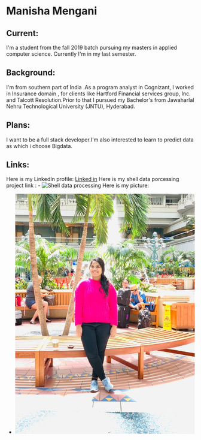 # Manisha Mengani
## Current:
I'm a student from the fall 2019 batch pursuing my masters in applied computer science. Currently I'm in my last semester.
## Background:
I'm from southern part of India .As a program analyst in Cognizant, I worked in Insurance domain , for clients like Hartford Financial services group, Inc.  and Talcott Resolution.Prior to that I pursued my Bachelor's from Jawaharlal Nehru Technological University (JNTU), Hyderabad.
## Plans:
I want to be a full stack developer.I'm also interested to learn to predict data as which i choose Bigdata.
## Links:
Here is my LinkedIn profile: [Linked in](https://www.linkedin.com/in/manisha-mengani)
Here is my shell data porcessing project link : - ![Shell data processing](https://github.com/Manisha-Mengani/shell-data-processing)
Here is my picture:
- ![Manisha Mengani](manishamengani.jpeg)





